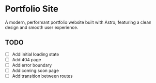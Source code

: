 # Portfolio Site

A modern, performant portfolio website built with Astro, featuring a clean design and smooth user experience.

## TODO

- [ ] Add initial loading state
- [ ] Add 404 page
- [ ] Add error boundary
- [ ] Add coming soon page
- [ ] Add transition between routes
